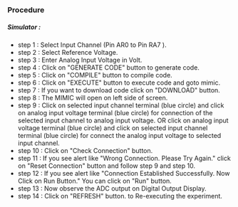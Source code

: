 ### Procedure

##### Simulator :
- step 1 : Select Input Channel (Pin AR0 to Pin RA7 ).
- step 2 : Select Reference Voltage.
- step 3 : Enter Analog Input Voltage in Volt.
- step 4 : Click on "GENERATE CODE" button to generate code.
- step 5 : Click on "COMPILE" button to compile code.
- step 6 : Click on "EXECUTE" button to execute code and goto mimic.
- step 7 : If you want to download code click on "DOWNLOAD" button.
- step 8 : The MIMIC will open on left side of screen. 
- step 9 : Click on selected input channel terminal (blue circle) and click on analog input voltage terminal (blue circle) for connection of the selected input channel to analog input voltage. OR click on analog input voltage terminal (blue circle) and click on selected input channel terminal (blue circle) for connect the analog input voltage to selected input channel.
- step 10 : Click on "Check Connection" button.
- step 11 : If you see alert like "Wrong Connection. Please Try Again." click on "Reset Connection" button and follow step 9 and step 10.
- step 12 : If you see alert like "Connection Established Successfully. Now Click on Run Button." You can click on "Run" button.
- step 13 : Now observe the ADC output on Digital Output Display.
- step 14 : Click on "REFRESH" button. to Re-executing the experiment.